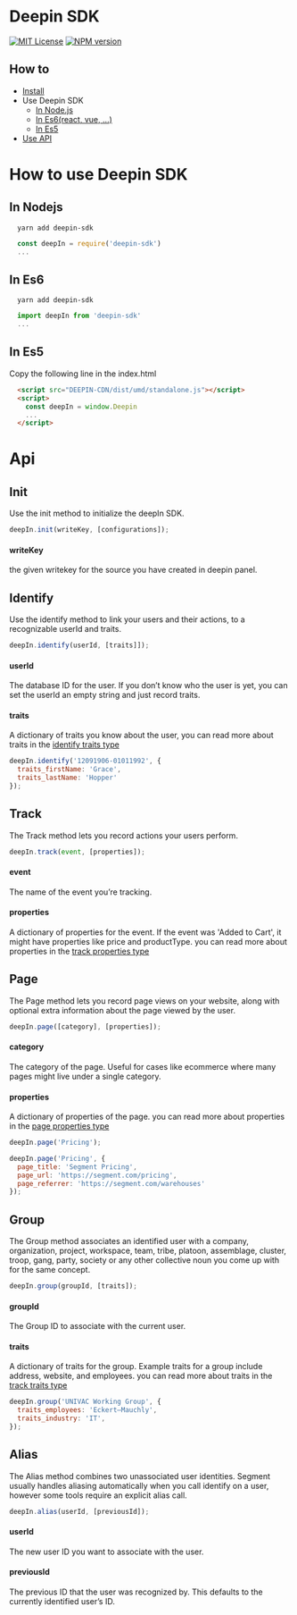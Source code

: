 # Deepin SDK

[![MIT License][license-image]][license-url]
[![NPM version][npm-version-image]][npm-url]

## How to
- [Install](#install)
- Use Deepin SDK
    - [In Node.js](#in-nodejs)
    - [In Es6(react, vue, ...)](#in-react)
    - [In Es5](#in-es5)
- [Use API](#api)

# How to use Deepin SDK

## In Nodejs
```shell
  yarn add deepin-sdk
```
```js
  const deepIn = require('deepin-sdk')
  ...
```
## In Es6
```shell
  yarn add deepin-sdk
```
```js
  import deepIn from 'deepin-sdk'
  ...
```
## In Es5
Copy the following line in the index.html
```html
  <script src="DEEPIN-CDN/dist/umd/standalone.js"></script>
  <script>
    const deepIn = window.Deepin
    ...
  </script>
```

# Api

## Init
Use the init method to initialize the deepIn SDK.

```js
deepIn.init(writeKey, [configurations]);
```
#### writeKey
the given writekey for the source you have created in deepin panel.


## Identify
Use the identify method to link your users and their actions, to a recognizable userId and traits.

```js
deepIn.identify(userId, [traits]]);
```
#### userId
The database ID for the user. If you don’t know who the user is yet, you can set the userId an empty string and just record traits.

#### traits
A dictionary of traits you know about the user, you can read more about traits in the [identify traits type](/src/types/identify.ts)

```js
deepIn.identify('12091906-01011992', {
  traits_firstName: 'Grace',
  traits_lastName: 'Hopper'
});
```

## Track
The Track method lets you record actions your users perform.

```js
deepIn.track(event, [properties]);
```

#### event
The name of the event you’re tracking.

#### properties
A dictionary of properties for the event. If the event was 'Added to Cart', it might have properties like price and productType. you can read more about properties in the [track properties type](/src/types/track.ts)

## Page
The Page method lets you record page views on your website, along with optional extra information about the page viewed by the user.

```js
deepIn.page([category], [properties]);
```

#### category
The category of the page. Useful for cases like ecommerce where many pages might live under a single category.

#### properties
A dictionary of properties of the page. you can read more about properties in the [page properties type](/src/types/page.ts)

```js
deepIn.page('Pricing');
```

```js
deepIn.page('Pricing', {
  page_title: 'Segment Pricing',
  page_url: 'https://segment.com/pricing',
  page_referrer: 'https://segment.com/warehouses'
});
```


## Group
The Group method associates an identified user with a company, organization, project, workspace, team, tribe, platoon, assemblage, cluster, troop, gang, party, society or any other collective noun you come up with for the same concept.

```js
deepIn.group(groupId, [traits]);
```

#### groupId
The Group ID to associate with the current user.

#### traits
A dictionary of traits for the group. Example traits for a group include address, website, and employees. you can read more about traits in the [track traits type](/src/types/group.ts)

```js
deepIn.group('UNIVAC Working Group', {
  traits_employees: 'Eckert–Mauchly',
  traits_industry: 'IT',
});
```

## Alias
The Alias method combines two unassociated user identities. Segment usually handles aliasing automatically when you call identify on a user, however some tools require an explicit alias call.

```js
deepIn.alias(userId, [previousId]);
```

#### userId
The new user ID you want to associate with the user.

#### previousId
The previous ID that the user was recognized by. This defaults to the currently identified user’s ID.



[license-image]: http://img.shields.io/badge/license-MIT-blue.svg?style=flat
[license-url]: LICENSE

[npm-url]: https://npmjs.org/package/deepin-sdk
[npm-version-image]: http://img.shields.io/npm/v/deepin-sdk.svg?style=flat
